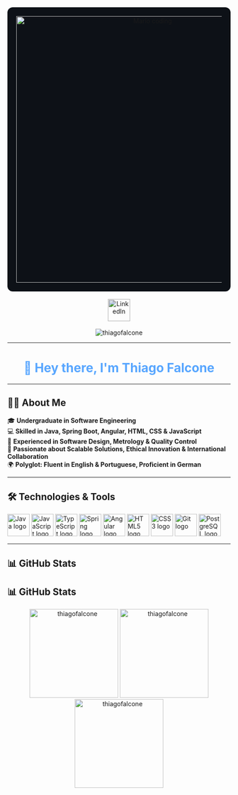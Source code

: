 <!-- GIF do Mario -->
<div align="center" style="background-color:#0d1117; padding:20px; border-radius:12px;">
  <img src="https://user-images.githubusercontent.com/74038190/225813708-98b745f2-7d22-48cf-9150-083f1b00d6c9.gif" width="600" alt="Mario coding" />
</div>

<br>

<!-- Redes sociais -->
<div align="center">
  <a href="https://www.linkedin.com/in/thiago-matheus-onorio-ribeiro-pinheiro-5b918b270" target="_blank" style="display: inline-block; transition: transform 0.3s ease;">
    <img src="https://cdn.jsdelivr.net/gh/devicons/devicon@latest/icons/linkedin/linkedin-original.svg" width="50" height="50" alt="LinkedIn" style="transition: all 0.3s ease; filter: brightness(0.9);" 
         onmouseover="this.style.transform='scale(1.1)'; this.style.filter='brightness(1.2)'" 
         onmouseout="this.style.transform='scale(1)'; this.style.filter='brightness(0.9)'" />
  </a>
</div>

<br>

<!-- Contador de visitas -->
<div align="center">
  <img src="https://komarev.com/ghpvc/?username=thiagofalcone&label=Profile%20views&color=0e75b6&style=flat" alt="thiagofalcone" />
</div>

---

# <div align="center" style="color:#58a6ff">👋 Hey there, I'm Thiago Falcone</div>

---

## 👨‍💻 About Me

🎓 **Undergraduate in Software Engineering**  
💻 **Skilled in Java, Spring Boot, Angular, HTML, CSS & JavaScript**  
🔬 **Experienced in Software Design, Metrology & Quality Control**  
🚀 **Passionate about Scalable Solutions, Ethical Innovation & International Collaboration**  
🌍 **Polyglot: Fluent in English & Portuguese, Proficient in German**

---

## 🛠️ Technologies & Tools

<div align="left">
  <!-- Java -->
  <img src="https://cdn.jsdelivr.net/gh/devicons/devicon/icons/java/java-original.svg" height="50" alt="Java logo" />
  <!-- JavaScript -->
  <img src="https://cdn.jsdelivr.net/gh/devicons/devicon/icons/javascript/javascript-original.svg" height="50" alt="JavaScript logo" />
  <!-- TypeScript -->
  <img src="https://cdn.jsdelivr.net/gh/devicons/devicon/icons/typescript/typescript-original.svg" height="50" alt="TypeScript logo" />
  <!-- Spring -->
  <img src="https://cdn.jsdelivr.net/gh/devicons/devicon/icons/spring/spring-original.svg" height="50" alt="Spring logo" />
  <!-- Angular -->
  <img src="https://cdn.jsdelivr.net/gh/devicons/devicon/icons/angular/angular-original.svg" height="50" alt="Angular logo" />
  <!-- HTML5 -->
  <img src="https://cdn.jsdelivr.net/gh/devicons/devicon/icons/html5/html5-original.svg" height="50" alt="HTML5 logo" />
  <!-- CSS3 -->
  <img src="https://cdn.jsdelivr.net/gh/devicons/devicon/icons/css3/css3-original.svg" height="50" alt="CSS3 logo" />
  <!-- Git -->
  <img src="https://cdn.jsdelivr.net/gh/devicons/devicon/icons/git/git-original.svg" height="50" alt="Git logo" />
  <!-- PostgreSQL -->
  <img src="https://cdn.jsdelivr.net/gh/devicons/devicon/icons/postgresql/postgresql-original.svg" height="50" alt="PostgreSQL logo" />
</div>

---

## 📊 GitHub Stats

## 📊 GitHub Stats

<div align="center">

  <img src="https://github-readme-streak-stats.herokuapp.com/?user=thiagofalcone&theme=github-dark&hide_border=true" alt="thiagofalcone" height="200" />
  <img src="https://github-readme-stats.vercel.app/api?username=thiagofalcone&show_icons=true&theme=github_dark&hide_border=true" alt="thiagofalcone" height="200" />
  
  <br>
  
  <img src="https://github-readme-stats.vercel.app/api/top-langs/?username=thiagofalcone&layout=compact&theme=github_dark&hide_border=true" alt="thiagofalcone" height="200" />

</div>


</div>
